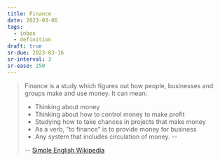 ```yaml
---
title: Finance
date: 2023-03-06
tags:
  - inbox
  - definition
draft: true
sr-due: 2023-03-16
sr-interval: 3
sr-ease: 250
---
```


> Finance is a study which figures out how people, businesses and groups make
> and use money. It can mean:
>
> - Thinking about money
> - Thinking about how to control money to make profit
> - Studying how to take chances in projects that make money
> - As a verb, "to finance" is to provide money for business
> - Any system that includes circulation of money. --
>
> -- [Simple English Wikipedia](https://simple.wikipedia.org/wiki/Finance)
